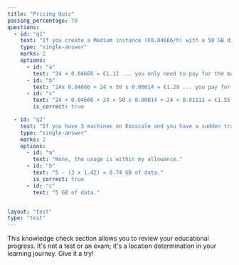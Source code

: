 ```yaml
---
title: "Pricing Quiz"
passing_percentage: 70
questions:
  - id: "q1"
    text: "If you create a Medium instance (€0.04666/h) with a 50 GB disk (€0.00014/GB/h) attached to it and run Windows (€0.01111/h) on it for 24 hours, how much will you pay?"
    type: "single-answer"
    marks: 2
    options:
      - id: "a"
        text: "24 × 0.04666 = €1.12 ... you only need to pay for the machine."
      - id: "b"
        text: "24x 0.04666 + 24 x 50 x 0.00014 = €1.29 ... you pay for the machine and storage."
      - id: "c"
        text: "24 × 0.04666 + 24 × 50 x 0.00014 + 24 × 0.01111 = €1.55 ... you pay for the machine, storage and license"
        is_correct: true

  - id: "q2"
    text: "If you have 3 machines on Exoscale and you have a sudden traffic spike and the machines transfer 5 GB in one hour but otherwise incur no traffic, for how much data do you have to pay excess bandwidth fees?"
    type: "single-answer"
    marks: 2
    options:
      - id: "a"
        text: "None, the usage is within my allowance."
      - id: "b"
        text: "5 - (3 x 1.42) = 0.74 GB of data."
        is_correct: true
      - id: "c"
        text: "5 GB of data."


layout: "test"
type: "test"
---
```


This knowledge check section allows you to review your educational progress. It's not a test or an exam; it's a location determination in your learning journey. Give it a try!
